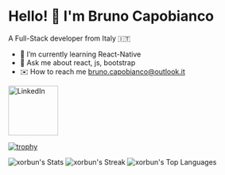 <h1>Hello! 👋  I'm Bruno Capobianco</h1>

A  Full-Stack developer from Italy 🇮🇹



- 📖 I’m currently learning React-Native
- 💬 Ask me about react, js, bootstrap
- ✉️ How to reach me bruno.capobianco@outlook.it





<a href="https://www.linkedin.com/in/brunocapobianco/">
  <img src="https://marketingartfully.com/wp-content/uploads/2018/09/linkedin-square-logo-200x200.jpg" alt="LinkedIn" width="100px">
</a>


[![trophy](https://github-profile-trophy.vercel.app/?username=xorbun)](https://github.com/ryo-ma/github-profile-trophy)

![xorbun's Stats](https://github-readme-stats.vercel.app/api?username=xorbun&theme=vue-dark&show_icons=true&hide_border=true&count_private=true)
![xorbun's Streak](https://github-readme-streak-stats.herokuapp.com/?user=xorbun&theme=vue-dark&hide_border=true)
![xorbun's Top Languages](https://github-readme-stats.vercel.app/api/top-langs/?username=xorbun&theme=vue-dark&show_icons=true&hide_border=true&layout=compact)

